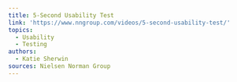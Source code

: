 ```yaml
---
title: 5-Second Usability Test
link: 'https://www.nngroup.com/videos/5-second-usability-test/'
topics:
  - Usability
  - Testing
authors:
  - Katie Sherwin
sources: Nielsen Norman Group
---
```

